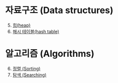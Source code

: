 # 자료구조 (Data structures)

 
 5. [힙(heap)](https://github.com/Iam-Sunghyun/javascript-algorithms/tree/main/src/data-structures/heap)
 6. [해시 테이블(hash table)]()

# 알고리즘 (Algorithms)





 6. [정렬 (Sorting)](https://github.com/Iam-Sunghyun/javascript-algorithms/tree/main/src/algorithms/sorting)
 7. [탐색 (Searching)](https://github.com/Iam-Sunghyun/javascript-algorithms/tree/main/src/algorithms/searching)
